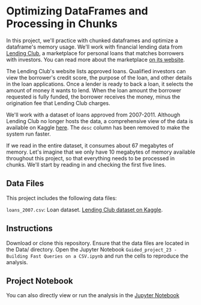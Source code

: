 # Optimizing DataFrames and Processing in Chunks

In this project, we'll practice with chunked dataframes and optimize a dataframe's memory usage. We'll work with financial lending data from [Lending Club](https://www.lendingclub.com/), a marketplace for personal loans that matches borrowers with investors. You can read more about the marketplace [on its website](https://www.lendingclub.com/help/personal-loan-faq).

The Lending Club's website lists approved loans. Qualified investors can view the borrower's credit score, the purpose of the loan, and other details in the loan applications. Once a lender is ready to back a loan, it selects the amount of money it wants to lend. When the loan amount the borrower requested is fully funded, the borrower receives the money, minus the origination fee that Lending Club charges.

We'll work with a dataset of loans approved from 2007-2011. Although Lending Club no longer hosts the data, a comprehensive view of the data is available on Kaggle [here](https://www.kaggle.com/datasets/wordsforthewise/lending-club/data). The `desc` column has been removed to make the system run faster.

If we read in the entire dataset, it consumes about 67 megabytes of memory. Let's imagine that we only have 10 megabytes of memory available throughout this project, so that everything needs to be processed in chunks. We'll start by reading in and checking the first five lines. 

## Data Files

This project includes the following data files:

`loans_2007.csv`: Loan dataset. [Lending Club dataset on Kaggle](https://www.kaggle.com/datasets/wordsforthewise/lending-club/data). 

## Instructions

Download or clone this repository.
Ensure that the data files are located in the Data/ directory.
Open the Jupyter Notebook `Guided_project_23 - Building Fast Queries on a CSV.ipynb` and run the cells to reproduce the analysis.

## Project Notebook

You can also directly view or run the analysis in the [Jupyter Notebook](https://github.com/timmueller0/data_projects_misc/blob/main/projects/guided_project_23_building_fast_queries_on_a_csv/Guided_project_23%20-%20Building%20Fast%20Queries%20on%20a%20CSV.ipynb)

